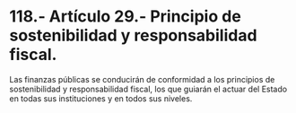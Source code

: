 # 118.- Artículo 29.- Principio de sostenibilidad y responsabilidad fiscal.

Las finanzas públicas se conducirán de conformidad a los principios de sostenibilidad y responsabilidad fiscal, los que guiarán el actuar del Estado en todas sus instituciones y en todos sus niveles.
